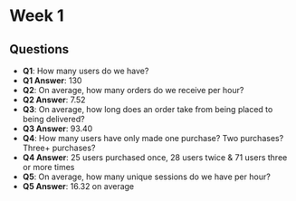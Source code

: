 # Week 1

## Questions
- **Q1**: How many users do we have?
- **Q1 Answer**: 130 
- **Q2**: On average, how many orders do we receive per hour?
- **Q2 Answer**: 7.52
- **Q3**: On average, how long does an order take from being placed to being delivered?
- **Q3 Answer**: 93.40
- **Q4**: How many users have only made one purchase? Two purchases? Three+ purchases?
- **Q4 Answer**: 25 users purchased once, 28 users twice & 71 users three or more times
- **Q5**: On average, how many unique sessions do we have per hour?
- **Q5 Answer**: 16.32 on average